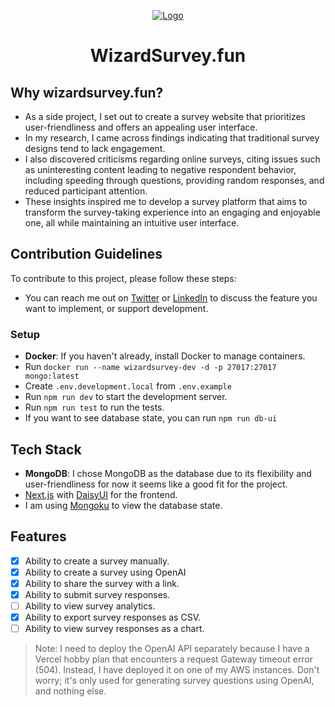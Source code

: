 <p align="center">
  <a href="https://www.wizardsurvey.fun"><img src="https://www.wizardsurvey.fun/og" alt="Logo"></a>
</p>
<h1 align="center">WizardSurvey.fun</h1>

## Why wizardsurvey.fun?

- As a side project, I set out to create a survey website that prioritizes user-friendliness and offers an appealing user interface.
- In my research, I came across findings indicating that traditional survey designs tend to lack engagement.
- I also discovered criticisms regarding online surveys, citing issues such as uninteresting content leading to negative respondent behavior, including speeding through questions, providing random responses, and reduced participant attention.
- These insights inspired me to develop a survey platform that aims to transform the survey-taking experience into an engaging and enjoyable one, all while maintaining an intuitive user interface.

## Contribution Guidelines

To contribute to this project, please follow these steps:

- You can reach me out on [Twitter](https://twitter.com/visrut06815925) or [LinkedIn](https://www.linkedin.com/in/visrut-navadiya-4498391a4/) to discuss the feature you want to implement, or support development.

### Setup

- **Docker**: If you haven't already, install Docker to manage containers.
- Run `docker run --name wizardsurvey-dev -d -p 27017:27017 mongo:latest`
- Create `.env.development.local` from `.env.example`
- Run `npm run dev` to start the development server.
- Run `npm run test` to run the tests.
- If you want to see database state, you can run `npm run db-ui`

## Tech Stack

- **MongoDB**: I chose MongoDB as the database due to its flexibility and user-friendliness for now it seems like a good fit for the project.
- [Next.js](https://nextjs.org/) with [DaisyUI](https://daisyui.com/) for the frontend.
- I am using [Mongoku](https://github.com/huggingface/Mongoku) to view the database state.

## Features

- [x] Ability to create a survey manually.
- [x] Ability to create a survey using OpenAI
- [x] Ability to share the survey with a link.
- [x] Ability to submit survey responses.
- [ ] Ability to view survey analytics.
- [x] Ability to export survey responses as CSV.
- [ ] Ability to view survey responses as a chart.

> Note: I need to deploy the OpenAI API separately because I have a Vercel hobby plan that encounters a request Gateway timeout error (504). Instead, I have deployed it on one of my AWS instances. Don't worry; it's only used for generating survey questions using OpenAI, and nothing else.
